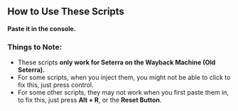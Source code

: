 ##  How to Use These Scripts
**Paste it in the console.**  

### Things to Note:  
- These scripts **only work for Seterra on the Wayback Machine (Old Seterra).**  
- For some scripts, when you inject them, you might not be able to click to fix this, just press control.
- For some other scripts, they may not work when you first paste them in, to fix this, just press **Alt + R**, or the **Reset Button**.
